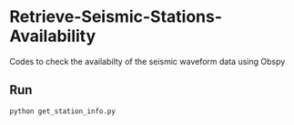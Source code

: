 # Retrieve-Seismic-Stations-Availability
Codes to check the availabilty of the seismic waveform data using Obspy

## Run
```
python get_station_info.py
```

